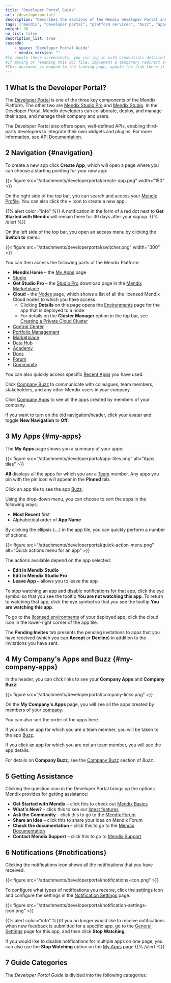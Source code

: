 ```yaml
---
title: "Developer Portal Guide"
url: /developerportal/
description: "Describes the sections of the Mendix Developer Portal and links to more detailed documents in the guide."
tags: ["mendix", "developer portal", "platform services", "buzz", "apps", "community", "marketplace", "academy", "forum", "docs", "documentation"]
weight: 30
no_list: false
description_list: true
cascade:
    - space: "Developer Portal Guide"
    - mendix_version: ""
#To update these screenshots, you can log in with credentials detailed in How to Update Screenshots Using Team Apps.
#If moving or renaming this doc file, implement a temporary redirect and let the respective team know they should update the URL in the product. See Mapping to Products for more details.
#This document is mapped to the landing page, update the link there if renaming or moving the doc file.
---
```


## 1 What Is the Developer Portal?

The [Developer Portal](http://sprintr.home.mendix.com) is one of the three key components of the Mendix Platform. The other two are [Mendix Studio Pro](/refguide/modeling/) and [Mendix Studio](/studio/). In the Developer Portal, Mendix developers can collaborate, deploy, and manage their apps, and manage their company and users. 

The Developer Portal also offers open, well-defined APIs, enabling third-party developers to integrate their own widgets and plugins. For more information, see [API Documentation](/apidocs-mxsdk/apidocs/).

## 2 Navigation {#navigation}

To create a new app click **Create App**, which will open a page where you can choose a starting pointing for your new app:

{{< figure src="/attachments/developerportal/create-app.png" width="150" >}}

On the right side of the top bar, you can search and access your [Mendix Profile](/developerportal/community-tools/mendix-profile/). You can also click the **+** icon to create a new app.

{{% alert color="info" %}}
A notification in the form of a red dot next to **Get Started with Mendix** will remain there for 30 days after your signup.
{{% /alert %}}

On the left side of the top bar, you open an access menu by clicking the **Switch to** menu:

{{< figure src="/attachments/developerportal/switcher.png" width="300" >}}

You can then access the following parts of the Mendix Platform:

* **Mendix Home** – the [My Apps](/developerportal/#my-apps) page
* [Studio](/studio/)
* **Get Studio Pro** – the [Studio Pro](/refguide/) download page in the [Mendix Marketplace](/appstore/)
* **Cloud**  – the [Nodes](/developerportal/deploy/node-permissions/) page, which shows a list of all the licensed Mendix Cloud nodes to which you have access
    * Clicking **Details** on this page opens the [Environments](/developerportal/deploy/environments/) page for the app that is deployed to a node
    * For details on the **Cluster Manager** option in the top bar, see [Creating a Private Cloud Cluster](/developerportal/deploy/private-cloud-cluster/)
* [Control Center](/developerportal/control-center/)
* [Portfolio Management](/developerportal/portfolio-management/)
* [Marketplace](/appstore/)
* [Data Hub](/data-hub/)
* [Academy](https://academy.mendix.com/link/home)
* [Docs](https://docs.mendix.com/)
* [Forum](/developerportal/community-tools/mendix-forum/)
* [Community](/developerportal/community-tools/)

You can also quickly access specific [Recent Apps](#my-apps) you have used.

Click [Company Buzz](/developerportal/collaborate/buzz/) to communicate with colleagues, team members, stakeholders, and any other Mendix users in your company.

Click [Company Apps](/developerportal/#my-company-apps) to see all the apps created by members of your company.

If you want to turn on the old navigation/header, click your avatar and toggle **New Navigation** to **Off**.

## 3 My Apps {#my-apps}

The **My Apps** page shows you a summary of your apps:

{{< figure src="/attachments/developerportal/app-tiles.png" alt="Apps tiles" >}}

**All** displays all the apps for which you are a [Team](/developerportal/collaborate/team/) member. Any apps you pin with the pin icon will appear in the **Pinned** tab. 

Click an app tile to see the app [Buzz](/developerportal/collaborate/buzz/).

Using the drop-down menu, you can choose to sort the apps in the following ways:

* **Most Recent** first
* Alphabetical order of **App Name**

By clicking the ellipsis (**…**) in the app tile, you can quickly perform a number of actions:

{{< figure src="/attachments/developerportal/quick-action-menu.png" alt="Quick actions menu for an app" >}}

The actions available depend on the app selected:

* **Edit in Mendix Studio**
* **Edit in Mendix Studio Pro**
* **Leave App** – allows you to leave the app

To stop watching an app and disable notifications for that app, click the eye symbol so that you see the tooltip **You are not watching this app**. To return to watching that app, click the eye symbol so that you see the tooltip **You are watching this app**.

To go to the [licensed environments](/developerportal/deploy/environments/) of your deployed app, click the cloud icon in the lower-right corner of the app tile.

The **Pending Invites** tab presents the pending invitations to apps that you have received (which you can **Accept** or **Decline**) in addition to the invitations you have sent. 

## 4 My Company's Apps and Buzz {#my-company-apps}

In the header, you can click links to see your **Company Apps** and **Company Buzz**:

{{< figure src="/attachments/developerportal/company-links.png" >}}

On the **My Company's Apps** page, you will see all the apps created by members of your [company](/developerportal/control-center/#company).

You can also sort the order of the apps here.

If you click an app for which you are a team member, you will be taken to the app [Buzz](/developerportal/collaborate/buzz/).

If you click an app for which you are not an team member, you will see the app details.

For details on **Company Buzz**, see the [Company Buzz](/developerportal/collaborate/buzz/#company-buzz) section of *Buzz*.

## 5 Getting Assistance

Clicking the question icon in the Developer Portal brings up the options Mendix provides for getting assistance:

* **Get Started with Mendix** – click this to check out [Mendix Basics](https://guidance.mendix.com/link/onboarding)
* **What's New?** – click this to see our [latest features](https://www.mendix.com/releases/)
* **Ask the Community** – click this to go to the [Mendix Forum](https://forum.mendixcloud.com/)
* **Share an Idea** – click this to share your idea on Mendix Forum
* **Check the documentation** – click this to go to the [Mendix Documentation](https://docs.mendix.com/)
* **Contact Mendix Support** – click this to go to [Mendix Support](https://support.mendix.com/)

## 6 Notifications {#notifications}

Clicking the notifications icon shows all the notifications that you have received.

{{< figure src="/attachments/developerportal/notifications-icon.png" >}}

To configure what types of notifications you receive, click the settings icon and configure the settings in the [Notification Settings](https://user-settings.mendix.com/link/notifications) page.

{{< figure src="/attachments/developerportal/notification-settings-icon.png" >}}

{{% alert color="info" %}}If you no longer would like to receive notifications when new feedback is submitted for a specific app, go to the [General Settings](/developerportal/collaborate/general-settings/) page for this app, and then click **Stop Watching**.<br/>

If you would like to disable notifications for multiple apps on one page, you can also use the **Stop Watching** option on the [My Apps](#my-apps) page.{{% /alert %}}

## 7 Guide Categories

The *Developer Portal Guide* is divided into the following categories:
